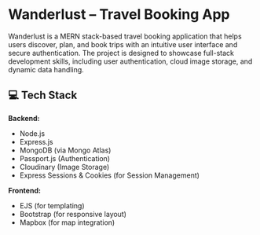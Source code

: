 # Wanderlust – Travel Booking App

Wanderlust is a MERN stack-based travel booking application that helps users discover, plan, and book trips with an intuitive user interface and secure authentication. The project is designed to showcase full-stack development skills, including user authentication, cloud image storage, and dynamic data handling.

## 💻 Tech Stack

**Backend:**  
- Node.js  
- Express.js  
- MongoDB (via Mongo Atlas)  
- Passport.js (Authentication)  
- Cloudinary (Image Storage)  
- Express Sessions & Cookies (for Session Management)

**Frontend:**
- EJS (for templating)  
- Bootstrap (for responsive layout)  
- Mapbox (for map integration)
